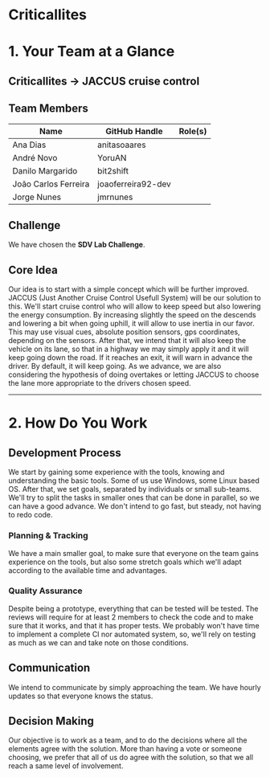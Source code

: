 # Criticallites

# 1. Your Team at a Glance

## Criticallites -> JACCUS cruise control  

## Team Members  
| Name | GitHub Handle | Role(s) |
|-------|---------------|---------|
|Ana Dias            |anitasoaares      |         |
|André Novo          |YoruAN            |         |
|Danilo Margarido    |bit2shift         |         |
|João Carlos Ferreira|joaoferreira92-dev|         |
|Jorge Nunes         |jmrnunes          |         |

## Challenge  
We have chosen the **SDV Lab Challenge**.

## Core Idea  
Our idea is to start with a simple concept which will be further improved. JACCUS (Just Another Cruise Control Usefull System) will be our solution to this. 
We'll start cruise control who will allow to keep speed but also lowering the energy consumption. By increasing slightly the speed on the descends and lowering a bit when going uphill, it will allow to use inertia in our favor. This may use visual cues, absolute position sensors, gps coordinates, depending on the sensors. 
After that, we intend that it will also keep the vehicle on its lane, so that in a highway we may simply apply it and it will keep going down the road. If it reaches an exit, it will warn in advance the driver. By default, it will keep going. As we advance, we are also considering the hypothesis of doing overtakes or letting JACCUS to choose the lane more appropriate to the drivers chosen speed.

---

# 2. How Do You Work

## Development Process  
We start by gaining some experience with the tools, knowing and understanding the basic tools. Some of us use Windows, some Linux based OS. After that, we set goals, separated by individuals or small sub-teams. We'll try to split the tasks in smaller ones that can be done in parallel, so we can have a good advance. We don't intend to go fast, but steady, not having to redo code. 

### Planning & Tracking  
We have a main smaller goal, to make sure that everyone on the team gains experience on the tools, but also some stretch goals which we'll adapt according to the available time and advantages.

### Quality Assurance  
Despite being a prototype, everything that can be tested will be tested. The reviews will require for at least 2 members to check the code and to make sure that it works, and that it has proper tests. We probably won't have time to implement a complete CI nor automated system, so, we'll rely on testing as much as we can and take note on those conditions.

## Communication  
We intend to communicate by simply approaching the team. We have hourly updates so that everyone knows the status.

## Decision Making  
Our objective is to work as a team, and to do the decisions where all the elements agree with the solution. More than having a vote or someone choosing, we prefer that all of us do agree with the solution, so that we all reach a same level of involvement.
